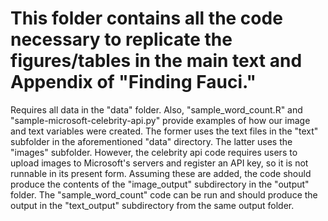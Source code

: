 # This folder contains all the code necessary to replicate the figures/tables in the main text and Appendix of "Finding Fauci."

Requires all data in the "data" folder. Also, "sample_word_count.R" and "sample-microsoft-celebrity-api.py" provide examples of how our image and text variables were created. The former uses the text files in the "text" subfolder in the aforementioned "data" directory. The latter uses the "images" subfolder. However, the celebrity api code requires users to upload images to Microsoft's servers and register an API key, so it is not runnable in its present form. Assuming these are added, the code should produce the contents of the "image_output" subdirectory in the "output" folder. The "sample_word_count" code can be run and should produce the output in the "text_output" subdirectory from the same output folder.
